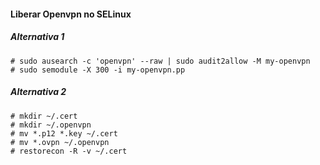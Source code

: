 #### Liberar Openvpn no SELinux ####

##### Alternativa 1 #####
```
# sudo ausearch -c 'openvpn' --raw | sudo audit2allow -M my-openvpn
# sudo semodule -X 300 -i my-openvpn.pp
```

##### Alternativa 2 #####
```
# mkdir ~/.cert
# mkdir ~/.openvpn
# mv *.p12 *.key ~/.cert
# mv *.ovpn ~/.openvpn
# restorecon -R -v ~/.cert


